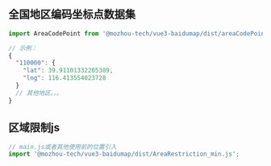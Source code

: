 ## 全国地区编码坐标点数据集

```js
import AreaCodePoint from '@mozhou-tech/vue3-baidumap/dist/areaCodePoint.json';

// 示例：
{
  "110000": {
    "lat": 39.91101332265389,
    "lng": 116.413554023728
  }
  // 其他地区。。。
}
```

## 区域限制js

```js
// main.js或者其他使用前的位置引入
import '@mozhou-tech/vue3-baidumap/dist/AreaRestriction_min.js';
```